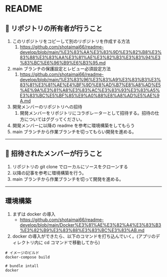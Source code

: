 # README

## 🌟 リポジトリの所有者が行うこと

1. このリポジトリをコピーして別のリポジトリを作成する方法
   1. https://github.com/shotaimai66/readme-develop/blob/main/%E3%83%AA%E3%83%9D%E3%82%B8%E3%83%88%E3%83%AA%E3%81%AE%E3%82%B3%E3%83%94%E3%83%BC%E6%96%B9%E6%B3%95.md
2. main ブランチの保護設定とレビュー必須設定方法
   1. https://github.com/shotaimai66/readme-develop/blob/main/%E3%83%96%E3%83%A9%E3%83%B3%E3%83%81%E3%81%AE%E4%BF%9D%E8%AD%B7%E8%A8%AD%E5%AE%9A%E3%81%A8%E3%83%AC%E3%83%93%E3%83%A5%E3%83%BC%E5%BF%85%E9%A0%88%E8%A8%AD%E5%AE%9A.md
3. 開発メンバーのリポジトリへの招待
   1. 開発メンバーをリポジトリにコラボレーターとして招待する。招待の仕方についてはググってください。
4. 開発メンバーに以降の readme を参考に環境構築をしてもらう
5. main ブランチから作業ブランチを切ってもらい開発を進める。

---

## 🌟 招待されたメンバーが行うこと

1. リポジトリの git clone でローカルにソースをクローンする
2. 以降の記事を参考に環境構築を行う。
3. main ブランチから作業ブランチを切って開発を進める。

---

## 環境構築

1. まずは docker の導入
   - https://github.com/shotaimai66/readme-develop/blob/main/Docker%E3%81%AE%E3%82%A4%E3%83%B3%E3%82%B9%E3%83%88%E3%83%BC%E3%83%AB.md
2. docker の導入ができたら、以下のコマンドを打ち込んでいく。(アプリのディレクトリ内に cd コマンドで移動してから)

```
# イメージのビルド
docker-compose build

# bundle intall
docker
```